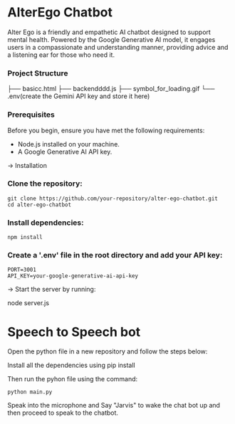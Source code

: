 # AlterEgo Chatbot

Alter Ego is a friendly and empathetic AI chatbot designed to support mental health. Powered by the Google Generative AI model, it engages users in a compassionate and understanding manner, providing advice and a listening ear for those who need it.

### Project Structure

├── basicc.html
├── backendddd.js
├── symbol_for_loading.gif
└── .env(create the Gemini API key and store it here)

### Prerequisites

Before you begin, ensure you have met the following requirements:

- Node.js installed on your machine.
- A Google Generative AI API key.

-> Installation

### Clone the repository:
    git clone https://github.com/your-repository/alter-ego-chatbot.git
    cd alter-ego-chatbot
    

### Install dependencies:
    npm install

### Create a '.env' file in the root directory and add your API key:
    PORT=3001
    API_KEY=your-google-generative-ai-api-key
    
-> Start the server by running:

node server.js



# Speech to Speech bot

Open the python file in a new repository and follow the steps below:

Install all the dependencies using pip install

Then run the pyhon file using the command:

```
python main.py
```

Speak into the microphone and Say "Jarvis" to wake the chat bot up and then proceed to speak to the chatbot.


